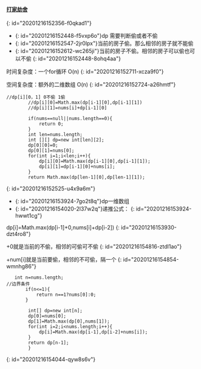 #### [打家劫舍](https://leetcode-cn.com/problems/house-robber/)
{: id="20201216152356-f0qkad1"}

* {: id="20201216152448-f5vxp6o"}dp 需要判断偷或者不偷
* {: id="20201216152547-2jr0lpx"}当前的房子偷。那么相邻的房子就不能偷
* {: id="20201216152612-wc265ji"}当前的房子不偷。相邻的房子可以偷也可以不偷
{: id="20201216152448-8ohq4aa"}

时间复杂度：一个for循环 O(n)
{: id="20201216152711-xcza9f0"}

空间复杂度：额外的二维数组 O(n)
{: id="20201216152724-a26hmtf"}

```
//dp[i][0，1] 0不偷 1偷
        //dp[i][0]=Math.max(dp[i-1][0],dp[i-1][1])
        //dp[i][1]=nums[i]+dp[i-1][0]

        if(nums==null||nums.length==0){
            return 0;
        }
        int len=nums.length;
        int [][] dp=new int[len][2];
        dp[0][0]=0;
        dp[0][1]=nums[0];
        for(int i=1;i<len;i++){
            dp[i][0]=Math.max(dp[i-1][0],dp[i-1][1]);
            dp[i][1]=dp[i-1][0]+nums[i];
        }
        return Math.max(dp[len-1][0],dp[len-1][1]);
```
{: id="20201216152525-u4x9a6m"}

* {: id="20201216153924-7go2t8q"}dp一维数组
* {: id="20201216154020-2l37w2q"}递推公式：
{: id="20201216153924-hwwt1cg"}

dp[i]=Math.max(dp[i-1]+0,nums[i]+dp[i-2])
{: id="20201216153930-dzt4ro8"}

+0就是当前的不偷，相邻的可偷可不偷
{: id="20201216154816-ztdl1ao"}

+num[i]就是当前要偷，相邻的不可偷，隔一个
{: id="20201216154854-wmnhg86"}

```
   int n=nums.length;
//边界条件
       if(n<=1){
           return n==1?nums[0]:0;
       }

        int[] dp=new int[n];
        dp[0]=nums[0];
        dp[1]=Math.max(dp[0],nums[1]);
        for(int i=2;i<nums.length;i++){
            dp[i]=Math.max(dp[i-1],dp[i-2]+nums[i]);
        }
        return dp[n-1];
        }
```
{: id="20201216154044-qyw8s6v"}
